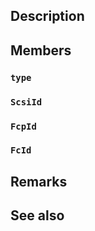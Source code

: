## Description

## Members

### `type`

### `ScsiId`

### `FcpId`

### `FcId`

## Remarks

## See also